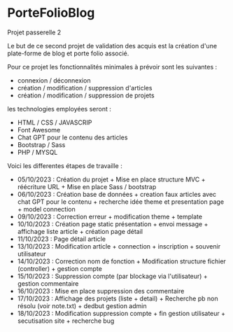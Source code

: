 # PorteFolioBlog
Projet passerelle 2

Le but de ce second projet de validation des acquis est la création d'une plate-forme de blog et porte folio associé.

Pour ce projet les fonctionnalités minimales à prévoir sont les suivantes :

- connexion / déconnexion 
- création / modification / suppression d'articles 
- création / modification / suppression de projets 

les technologies employées seront : 

- HTML / CSS / JAVASCRIP
- Font Awesome
- Chat GPT pour le contenu des articles 
- Bootstrap / Sass
- PHP / MYSQL


Voici les differentes étapes de travaille :

- 05/10/2023 : Création du projet + Mise en place structure MVC + réécriture URL + Mise en place Sass / bootstrap
- 06/10/2023 : Création base de données + creation faux articles avec chat GPT pour le contenu + recherche idée theme et presentation page + model connection
- 09/10/2023 : Correction erreur + modification theme + template
- 10/10/2023 : Création page static présentation + envoi message + affichage liste article + création page détail
- 11/10/2023 : Page détail article
- 13/10/2023 : Modification article + connection + inscription + souvenir utilisateur 
- 14/10/2023 : Correction nom de fonction + Modification structure fichier (controller) + gestion compte 
- 15/10/2023 : Suppression compte (par blockage via l'utilisateur) + gestion commentaire
- 16/10/2023 : Mise en place suppression des commentaire
- 17/10/2023 : Affichage des projets (liste + detail) + Recherche pb non résolu (voir note.txt) + dedbut gestion admin
- 18/10/2023 : Modification suppression compte + fin gestion utilisateur + secutisation site  + recherche bug